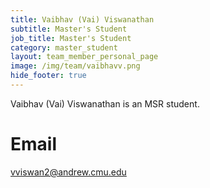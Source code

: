 ```yaml
---
title: Vaibhav (Vai) Viswanathan
subtitle: Master's Student
job_title: Master's Student
category: master_student
layout: team_member_personal_page
image: /img/team/vaibhavv.png
hide_footer: true
---
```


Vaibhav (Vai) Viswanathan is an MSR student.

# Email #
vviswan2@andrew.cmu.edu
